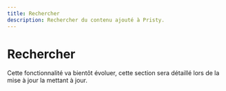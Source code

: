 ```yaml
---
title: Rechercher
description: Rechercher du contenu ajouté à Pristy.
---
```


# Rechercher

Cette fonctionnalité va bientôt évoluer, cette section sera détaillé lors de la mise à jour la mettant à jour.

<!--
## Barre de recherche
## Zone de recherche
-->
